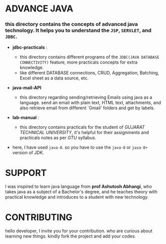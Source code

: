 # ADVANCE JAVA
### this directory contains the concepts of advanced java technology. It helps you to understand the `JSP`, `SERVLET`, and `JDBC`.

 - **jdbc-practicals** :
    - this directory contains different programs of the `JDBC(JAVA DATABASE CONNECTIVITY)` feature, more practicals concepts for extra knowledge.
    - like different DATABASE connections, CRUD, Aggregation, Batching, Excel sheet as a data source, etc. 

 - **java-mail-API**
   - this directory regarding sending/retrieving Emails using java as a language. send an email with plain text, HTML text, attachments, and also retrieve email from different `Gmail' folders and get by labels. 

 - **lab-manual** :
    - this directory contains practicals for the student of _GUJARAT TECHNICAL UNIVERSITY_, it's helpful for their assignments and practicals notes as per _GTU_ syllabus.


 - here, I have used `java-8`. so you have to use the `java-8` or `java-8+` version of JDK.

# SUPPORT
I was inspired to learn java language from **prof Ashutosh Abhangi**, who takes java as a subject of a Bachelor's degree, and he teaches theory with practical knowledge and introduces to a student with new technology.

# CONTRIBUTING
hello developer, I invite you for your contribution. who are curious about learning new things. kindly fork the project and add your codes.
